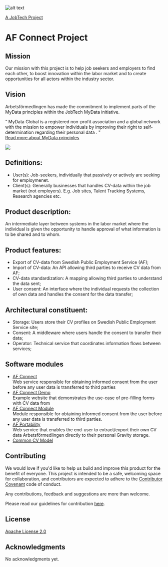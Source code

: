 ![alt text][logo]

[logo]: https://github.com/MagnumOpuses/project-meta/blob/master/img/jobtechdev_black.png "JobTech dev logo"

[A JobTech Project](https://www.jobtechdev.se)

# AF Connect Project
## Mission
Our mission with this project is to help job seekers and employers to find each other, to boost innovation within the labor market and to create opportunities for all actors within the industry sector.
## Vision
Arbetsförmedlingen has made the commitment to implement parts of the MyData principles within the JobTech MyData initiative.

“ MyData Global is a registered non-profit association and a global network with the mission to empower individuals by improving their right to self-determination regarding their personal data . "  
[Read more about MyData principles](https://mydata.org/)


![](AF-Connect-Demo.gif)

## Definitions:
* User(s): Job-seekers, individually that passively or actively are seeking for employmenet.
* Client(s): Generally businesses that handles CV-data within the job market (not employers). E.g. Job sites, Talent Tracking Systems, Research agencies etc.

## Product description:
An intermediate layer between systems in the labor market where the individual is given the opportunity to handle approval of what information is to be shared and to whom.

## Product features:
* Export of CV-data from Swedish Public Employment Service (AF);
* Import of CV-data: An API allowing third parties to receive CV data from AF;
* CV-data standardization: A mapping allowing third parties to understand the data sent;
* User consent: An interface where the individual requests the collection of own data and handles the consent for the data transfer;

## Architectural constituent:
* Storage: Users store their CV profiles on Swedish Public Employment Service site;
* Consent: A middleware where users handle the consent to transfer their data;
* Operator: Technical service that coordinates information flows between services;

## Software modules
* [AF Connect](https://github.com/MagnumOpuses/af-connect)    
  Web service responsible for obtaining informed consent from the user before any user data is transferred to third parties
* [AF Connect Demo](https://github.com/MagnumOpuses/af-connect-demo)    
  Example website that demonstrates the use-case of pre-filling forms with CV data from
* [AF Connect Module](https://github.com/MagnumOpuses/af-connect-module)    
  Module responsible for obtaining informed consent from the user before any user data is transferred to third parties.
* [AF Portability](https://github.com/MagnumOpuses/af-portability)    
   Web service that enables the end-user to extract/export their own CV data Arbetsförmedlingen directly to their personal Gravity storage.
* [Common CV Model](https://github.com/MagnumOpuses/common-cv-model)

## Contributing

We would love if you'd like to help us build and improve this product for the benefit of everyone. This project is intended to be a safe, welcoming space for collaboration, and contributors are expected to adhere to the [Contributor Covenant](http://contributor-covenant.org/) code of conduct.

Any contributions, feedback and suggestions are more than welcome.

Please read our guidelines for contribution [here](CONTRIBUTING_TEMPLATE.md).

## License

[Apache License 2.0](LICENSE.md)

## Acknowledgments

No acknowledgments yet.
